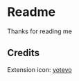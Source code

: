 # Readme

Thanks for reading me

## Credits

Extension icon: [yoteyo](https://www.flaticon.com/authors/yoteyo)
